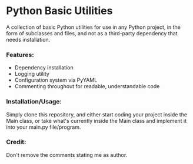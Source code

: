 # Python Basic Utilities

A collection of basic Python utilities for use in any Python project, in the form of
subclasses and files, and not as a third-party dependency that needs installation.

### Features:

- Dependency installation
- Logging utility
- Configuration system via PyYAML
- Commenting throughout for readable, understandable code

### Installation/Usage:

Simply clone this repository, and either start coding your project inside the Main
class, or take what's currently inside the Main class and implement it into your
main.py file/program.

### Credit:

Don't remove the comments stating me as author.
